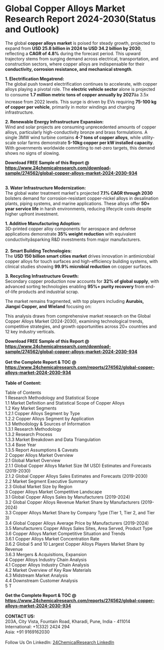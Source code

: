 <h1>Global Copper Alloys Market Research Report 2024-2030(Status and Outlook)</h1><p>The global <strong>copper alloys market</strong> is poised for steady growth, projected to expand from <strong>USD 25.8 billion in 2024 to USD 34.2 billion by 2030</strong>, reflecting a <strong>CAGR of 4.8%</strong> during the forecast period. This upward trajectory stems from surging demand across electrical, transportation, and construction sectors, where copper alloys are indispensable for their <strong>conductivity, corrosion resistance, and mechanical strength</strong>.</p><p><strong>1. Electrification Megatrend:</strong><br>
The global push toward electrification continues to accelerate, with copper alloys playing a pivotal role. The <strong>electric vehicle sector</strong> alone is projected to consume <strong>1.7 million metric tons of copper annually by 2027</strong>âa 3.5x increase from 2022 levels. This surge is driven by EVs requiring <strong>75-100 kg of copper per vehicle</strong>, primarily in motor windings and charging infrastructure.</p><p><strong>2. Renewable Energy Infrastructure Expansion:</strong><br>
Wind and solar projects are consuming unprecedented amounts of copper alloys, particularly high-conductivity bronze and brass formulations. A single 3MW wind turbine contains <strong>4-7 tons of copper alloys</strong>, while utility-scale solar farms demonstrate <strong>5-10kg copper per kW installed capacity</strong>. With governments worldwide committing to net-zero targets, this demand shows no signs of slowing.</p><div><b>Download FREE Sample of this Report @ 
            <a href="https://www.24chemicalresearch.com/download-sample/274562/global-copper-alloys-market-2024-2030-934">
            https://www.24chemicalresearch.com/download-sample/274562/global-copper-alloys-market-2024-2030-934</a></b></div><br><p><strong>3. Water Infrastructure Modernization:</strong><br>
The global water treatment market's projected <strong>7.1% CAGR through 2030</strong> bolsters demand for corrosion-resistant copper-nickel alloys in desalination plants, piping systems, and marine applications. These alloys offer <strong>50+ year service life</strong> in harsh environments, reducing lifecycle costs despite higher upfront investment.</p><p><strong>1. Additive Manufacturing Adoption:</strong><br>
3D-printed copper alloy components for aerospace and defense applications demonstrate <strong>35% weight reduction</strong> with equivalent conductivityâsparking R&amp;D investments from major manufacturers.</p><p><strong>2. Smart Building Technologies:</strong><br>
The <strong>USD 150 billion smart cities market</strong> drives innovation in antimicrobial copper alloys for touch surfaces and high-efficiency building systems, with clinical studies showing <strong>99.9% microbial reduction</strong> on copper surfaces.</p><p><strong>3. Recycling Infrastructure Growth:</strong><br>
Secondary copper production now accounts for <strong>32% of global supply</strong>, with advanced sorting technologies enabling <strong>95%+ purity recovery</strong> from end-of-life products and industrial scrap.</p><p>The market remains fragmented, with top players including <strong>Aurubis, Jiangxi Copper, and Wieland</strong> focusing on:</p><p>This analysis draws from comprehensive market research on the Global Copper Alloys Market (2024-2030), examining technological trends, competitive strategies, and growth opportunities across 20+ countries and 12 key industry verticals.</p><div><b>Download FREE Sample of this Report @ 
            <a href="https://www.24chemicalresearch.com/download-sample/274562/global-copper-alloys-market-2024-2030-934">
            https://www.24chemicalresearch.com/download-sample/274562/global-copper-alloys-market-2024-2030-934</a></b></div><br><div><b>Get the Complete Report & TOC @ 
            <a href="https://www.24chemicalresearch.com/reports/274562/global-copper-alloys-market-2024-2030-934">
            https://www.24chemicalresearch.com/reports/274562/global-copper-alloys-market-2024-2030-934</a></b></div><br>
            <b>Table of Content:</b><p>Table of Contents<br />
1 Research Methodology and Statistical Scope<br />
1.1 Market Definition and Statistical Scope of Copper Alloys<br />
1.2 Key Market Segments<br />
1.2.1 Copper Alloys Segment by Type<br />
1.2.2 Copper Alloys Segment by Application<br />
1.3 Methodology & Sources of Information<br />
1.3.1 Research Methodology<br />
1.3.2 Research Process<br />
1.3.3 Market Breakdown and Data Triangulation<br />
1.3.4 Base Year<br />
1.3.5 Report Assumptions & Caveats<br />
2 Copper Alloys Market Overview<br />
2.1 Global Market Overview<br />
2.1.1 Global Copper Alloys Market Size (M USD) Estimates and Forecasts (2019-2030)<br />
2.1.2 Global Copper Alloys Sales Estimates and Forecasts (2019-2030)<br />
2.2 Market Segment Executive Summary<br />
2.3 Global Market Size by Region<br />
3 Copper Alloys Market Competitive Landscape<br />
3.1 Global Copper Alloys Sales by Manufacturers (2019-2024)<br />
3.2 Global Copper Alloys Revenue Market Share by Manufacturers (2019-2024)<br />
3.3 Copper Alloys Market Share by Company Type (Tier 1, Tier 2, and Tier 3)<br />
3.4 Global Copper Alloys Average Price by Manufacturers (2019-2024)<br />
3.5 Manufacturers Copper Alloys Sales Sites, Area Served, Product Type<br />
3.6 Copper Alloys Market Competitive Situation and Trends<br />
3.6.1 Copper Alloys Market Concentration Rate<br />
3.6.2 Global 5 and 10 Largest Copper Alloys Players Market Share by Revenue<br />
3.6.3 Mergers & Acquisitions, Expansion<br />
4 Copper Alloys Industry Chain Analysis<br />
4.1 Copper Alloys Industry Chain Analysis<br />
4.2 Market Overview of Key Raw Materials<br />
4.3 Midstream Market Analysis<br />
4.4 Downstream Customer Analysis<br />
5 T</p><div><b>Get the Complete Report & TOC @ 
            <a href="https://www.24chemicalresearch.com/reports/274562/global-copper-alloys-market-2024-2030-934">
            https://www.24chemicalresearch.com/reports/274562/global-copper-alloys-market-2024-2030-934</a></b></div><br><b>CONTACT US:</b><br>
            203A, City Vista, Fountain Road, Kharadi, Pune, India - 411014<br>
            International: +1(332) 2424 294<br>
            Asia: +91 9169162030 <br><br>
            Follow Us On LinkedIn: <a href="https://www.linkedin.com/company/24chemicalresearch/">24ChemicalResearch LinkedIn</a>